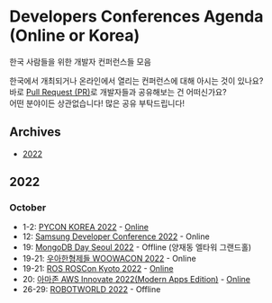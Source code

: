 # Developers Conferences Agenda (Online or Korea)
한국 사람들을 위한 개발자 컨퍼런스들 모음

한국에서 개최되거나 온라인에서 열리는 컨퍼런스에 대해 아시는 것이 있나요? </br>
바로 [Pull Request (PR)](https://github.com/DrawingProcess/korea-developers-conferences-agenda/pulls)로 개발자들과 공유해보는 건 어떠신가요? </br>
어떤 분야이든 상관없습니다! 많은 공유 부탁드립니다!

## Archives

* [2022](archives/2022.md)

## 2022

### October

* 1-2: [PYCON KOREA 2022](https://2022.pycon.kr/) - [Online](https://www.youtube.com/PyConKRtube)
* 12: [Samsung Developer Conference 2022](https://www.samsungdeveloperconference.com/) - Online
* 19: [MongoDB Day Seoul 2022](https://www.mongodb.com/events/mongodb-days-apac-2022/seoul) - Offline (양재동 엘타워 그랜드홀)
* 19-21: [우아한형제들 WOOWACON 2022](https://woowacon.com/) - Online
* 19-21: [ROS ROSCon Kyoto 2022](https://roscon.ros.org/2022/) - [Online](https://discourse.ros.org/t/roscon-live-stream-links-and-chat-channel/27818)
* 20: [아마존 AWS Innovate 2022(Modern Apps Edition)](https://aws.amazon.com/ko/events/aws-innovate/apj/modern-apps#agenda) - [Online](https://www.youtube.com/c/AWSKorea/playlists?view=50&sort=dd&shelf_id=8)
* 26-29: [ROBOTWORLD 2022](http://www.robotworld.or.kr/wp/) - Offline
